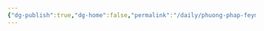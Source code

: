 ```yaml
---
{"dg-publish":true,"dg-home":false,"permalink":"/daily/phuong-phap-feyman/day-lai-cho-nguoi-khac-hoac-chinh-minh/","dgPassFrontmatter":true,"noteIcon":"","updated":"2025-01-14T22:27:57.739+07:00"}
---
```

